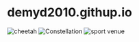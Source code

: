 # demyd2010.githup.io
![cheetah](https://github.com/demyd2010/demyd2010.githup.io/assets/148500105/67efec3e-01e5-427e-9dbe-a07bc25edddc)
![Constellation](https://github.com/demyd2010/demyd2010.githup.io/assets/148500105/eb4d0505-6ee5-49b9-9f61-26290f656528)
![sport venue](https://github.com/demyd2010/demyd2010.githup.io/assets/148500105/895ec3af-3733-4561-94c1-75516f66bbd9)
